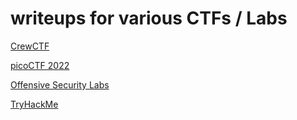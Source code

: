 # writeups for various CTFs / Labs


[CrewCTF](CrewCTF/)

[picoCTF 2022](picoCTF2022/)

[Offensive Security Labs](OffSecLabs/)

[TryHackMe](TryHackMe/)
